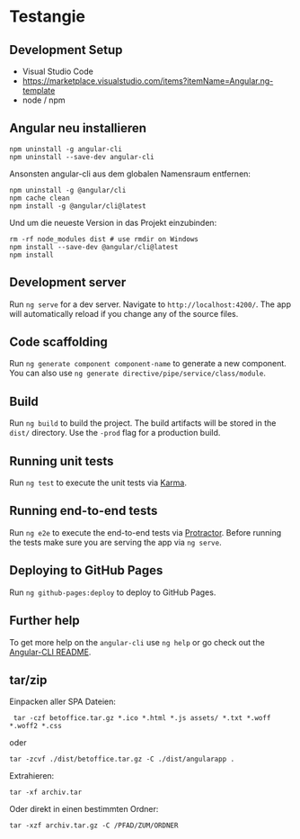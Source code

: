 # Testangie

## Development Setup

* Visual Studio Code
* https://marketplace.visualstudio.com/items?itemName=Angular.ng-template
* node / npm

## Angular neu installieren
```
npm uninstall -g angular-cli
npm uninstall --save-dev angular-cli
```
Ansonsten angular-cli aus dem globalen Namensraum entfernen:
```
npm uninstall -g @angular/cli
npm cache clean
npm install -g @angular/cli@latest
```
Und um die neueste Version in das Projekt einzubinden:
```
rm -rf node_modules dist # use rmdir on Windows
npm install --save-dev @angular/cli@latest
npm install
```

## Development server
Run `ng serve` for a dev server. Navigate to `http://localhost:4200/`. The app will automatically reload if you change any of the source files.

## Code scaffolding

Run `ng generate component component-name` to generate a new component. You can also use `ng generate directive/pipe/service/class/module`.

## Build

Run `ng build` to build the project. The build artifacts will be stored in the `dist/` directory. Use the `-prod` flag for a production build.

## Running unit tests

Run `ng test` to execute the unit tests via [Karma](https://karma-runner.github.io).

## Running end-to-end tests

Run `ng e2e` to execute the end-to-end tests via [Protractor](http://www.protractortest.org/).
Before running the tests make sure you are serving the app via `ng serve`.

## Deploying to GitHub Pages

Run `ng github-pages:deploy` to deploy to GitHub Pages.

## Further help

To get more help on the `angular-cli` use `ng help` or go check out the [Angular-CLI README](https://github.com/angular/angular-cli/blob/master/README.md).

## tar/zip

Einpacken aller SPA Dateien:
```
 tar -czf betoffice.tar.gz *.ico *.html *.js assets/ *.txt *.woff *.woff2 *.css
```
oder
```
tar -zcvf ./dist/betoffice.tar.gz -C ./dist/angularapp .
```

Extrahieren:
```
tar -xf archiv.tar 
```
Oder direkt in einen bestimmten Ordner:
```
tar -xzf archiv.tar.gz -C /PFAD/ZUM/ORDNER
```